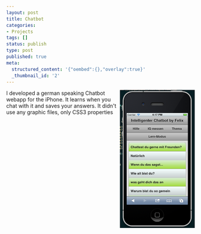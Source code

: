 ```yaml
---
layout: post
title: Chatbot
categories:
- Projects
tags: []
status: publish
type: post
published: true
meta:
  structured_content: '{"oembed":{},"overlay":true}'
  _thumbnail_id: '2'
---
```


<img src="/squarespace_images/static_545299aae4b0e9514fe30c95_54529a29e4b025a90f45cc50_54529a29e4b025a90f45cc8e_1414699594343_iTalk.png" width="200" align="right">

I developed a german speaking Chatbot webapp for the iPhone. It learns when you chat with it and saves your answers. It didn't use any graphic files, only CSS3 properties
